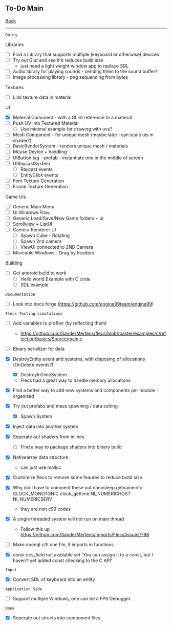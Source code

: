 To-Do Main
-----

[Back](../../readme.md)

-----

`Doing`

Libraries
- [ ] Find a Library that supports multiple (keyboard or otherwise) devices
- [ ] Try out Glut and see if it reduces build size
    - just need a light weight window app to replace SDL
- [ ] Audio library for playing sounds - sending them to the sound buffer?
- [ ] Image processing library - png sequencing from bytes

Textures
- [ ] Link texture data in material

UI
- [x] Material Comonent - with a GLInt reference to a material
- [ ] Push UV into Textured Material
    - [ ] Use minimal example for drawing with uvs?

- [ ] Mesh Component - for unique mesh (maybe later i can scale uis in shader?)
- [ ] BasicRenderSystem - renders unique mesh / materials
- [ ] Mouse Device + handling
- [ ] UIButton tag - prefab - instantiate one in the middle of screen
- [ ] UIRaycastSystem
    - [ ] Raycast events
    - [ ] EntityClick events
- [ ] Font Texture Generation
- [ ] Frame Texture Generation

Game UIs
- [ ] Generic Main Menu
- [ ] UI Windows Flow
- [ ] Generic Load/Save/New Game folders + ui
- [ ] Scrollview + ListUI
- [ ] Camera Renderer UI
    - [ ] Spawn Cube - Rotating
    - [ ] Spawn 2nd camera
    - [ ] ViewUI connected to 2ND Camera
- [ ] Moveable Windows - Drag by headers

Building
- [ ] Get android build to work
    - [ ] Hello world Example with C code
    - [ ] SDL example

`Documentation`
- [ ] Look into docs forge (https://github.com/engine99team/engine99)

`Flecs Testing Limitations`
- [ ] Add variables to profiler (by reflecting them)
    - https://github.com/SanderMertens/flecs/blob/master/examples/c/reflection/basics/Source/main.c
- [ ] Binary serializer for data

- [x] DestroyEntity event and systems, with disposing of allocations (OnDelete events?)
    - [x] DestroyInTimeSystem
    - Flecs had a great way to handle memory allocations
- [x] Find a better way to add new systems and components per module - organized
- [x] Try out prefabs and mass spawning / data setting
    - [x] Spawn System
- [x] Inject data into another system
- [x] Seperate out shaders from inlines
    - [ ] Find a way to package shaders into binary build
- [x] Nativearray data structure
    - can just use malloc
- [x] Customize flecs to remove some feaures to reduce build size
- [x] Why did i have to comment these out
    nanosleep getnameinfo CLOCK_MONOTONIC clock_gettime NI_NUMERICHOST NI_NUMERICSERV
    - they are non c99 codes
- [x] A single threaded system will not run on main thread
    - Follow this up
    https://github.com/SanderMertens/Imports/Flecs/issues/798
- [ ] Make opengl.c/h one file, it imports in functions
- [x] const ecs_field not available yet
    'You can assign it to a const, but I haven't yet added const checking to the C API'

`Input`
- [x] Convert SDL of keyboard into an entity

`Application Side`
- [ ] Support multiple Windows, one can be a FPS Debugger.

`Done`

- [x] Seperate out structs into component files